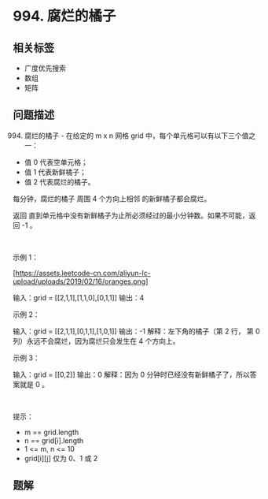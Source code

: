 
# 994. 腐烂的橘子

## 相关标签

- 广度优先搜索
- 数组
- 矩阵

## 问题描述 

994. 腐烂的橘子 - 在给定的 m x n 网格 grid 中，每个单元格可以有以下三个值之一：

 * 值 0 代表空单元格；
 * 值 1 代表新鲜橘子；
 * 值 2 代表腐烂的橘子。

每分钟，腐烂的橘子 周围 4 个方向上相邻 的新鲜橘子都会腐烂。

返回 直到单元格中没有新鲜橘子为止所必须经过的最小分钟数。如果不可能，返回 -1 。

 

示例 1：

[https://assets.leetcode-cn.com/aliyun-lc-upload/uploads/2019/02/16/oranges.png]


输入：grid = [[2,1,1],[1,1,0],[0,1,1]]
输出：4


示例 2：


输入：grid = [[2,1,1],[0,1,1],[1,0,1]]
输出：-1
解释：左下角的橘子（第 2 行， 第 0 列）永远不会腐烂，因为腐烂只会发生在 4 个方向上。


示例 3：


输入：grid = [[0,2]]
输出：0
解释：因为 0 分钟时已经没有新鲜橘子了，所以答案就是 0 。


 

提示：

 * m == grid.length
 * n == grid[i].length
 * 1 <= m, n <= 10
 * grid[i][j] 仅为 0、1 或 2

## 题解


```ts

````